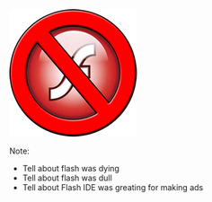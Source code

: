 <img src="assets/images/no-flash.png" />

Note:
- Tell about flash was dying
- Tell about flash was dull
- Tell about Flash IDE was greating for making ads
